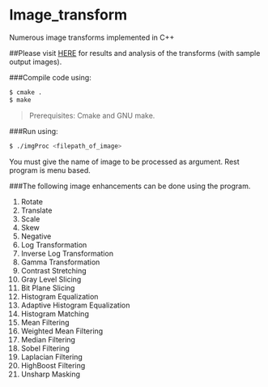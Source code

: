 # Image_transform
Numerous image transforms implemented in C++

##Please visit [HERE](https://devendrapratapyadav.github.io/Image_transform) for results and analysis of the transforms (with sample output images).

###Compile code using:
```sh
$ cmake .
$ make
```
>Prerequisites: Cmake and GNU make.

###Run using:
```sh
$ ./imgProc <filepath_of_image>
```
You must give the name of image to be processed as argument.
Rest program is menu based.




###The following image enhancements can be done using the program.
1. Rotate
2. Translate
3. Scale
4. Skew
5. Negative
6. Log Transformation
7. Inverse Log Transformation
8. Gamma Transformation
9. Contrast Stretching
10. Gray Level Slicing
11. Bit Plane Slicing
12. Histogram Equalization
13. Adaptive Histogram Equalization
14. Histogram Matching
15. Mean Filtering
16. Weighted Mean Filtering
17. Median Filtering
18. Sobel Filtering
19. Laplacian Filtering
20. HighBoost Filtering
21. Unsharp Masking

